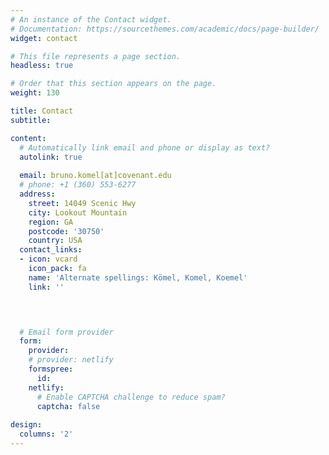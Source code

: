 ```yaml
---
# An instance of the Contact widget.
# Documentation: https://sourcethemes.com/academic/docs/page-builder/
widget: contact

# This file represents a page section.
headless: true

# Order that this section appears on the page.
weight: 130

title: Contact
subtitle:

content:
  # Automatically link email and phone or display as text?
  autolink: true
  
  email: bruno.komel[at]covenant.edu
  # phone: +1 (360) 553-6277
  address:
    street: 14049 Scenic Hwy
    city: Lookout Mountain
    region: GA
    postcode: '30750'
    country: USA
  contact_links:
  - icon: vcard
    icon_pack: fa
    name: 'Alternate spellings: Kömel, Komel, Koemel'
    link: ''



  
  # Email form provider
  form:
    provider:
    # provider: netlify
    formspree:
      id:
    netlify:
      # Enable CAPTCHA challenge to reduce spam?
      captcha: false
  
design:
  columns: '2'
---
```

